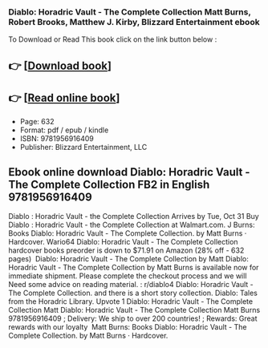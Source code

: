 ### Diablo: Horadric Vault - The Complete Collection Matt Burns, Robert Brooks, Matthew J. Kirby, Blizzard Entertainment ebook

To Download or Read This book click on the link button below :

## 👉  [**[Download book](http://get-pdfs.com/download.php?group=book&from=github.com&id=689843&lnk=1064 "Download book")**]

## 👉  [**[Read online book](http://get-pdfs.com/download.php?group=book&from=github.com&id=689843&lnk=1064 "Read online book")**]


* Page: 632
* Format: pdf / epub / kindle
* ISBN: 9781956916409
* Publisher: Blizzard Entertainment, LLC



## Ebook online download Diablo: Horadric Vault - The Complete Collection FB2 in English 9781956916409



 Diablo : Horadric Vault - the Complete Collection Arrives by Tue, Oct 31 Buy Diablo : Horadric Vault - the Complete Collection at Walmart.com.
 J Burns: Books Diablo: Horadric Vault - The Complete Collection. by Matt Burns · Hardcover.
 Wario64 Diablo: Horadric Vault - The Complete Collection hardcover books preorder is down to $71.91 on Amazon (28% off - 632 pages) 
 Diablo: Horadric Vault - The Complete Collection by Matt Diablo: Horadric Vault - The Complete Collection by Matt Burns is available now for immediate shipment. Please complete the checkout process and we will 
 Need some advice on reading material. : r/diablo4 Diablo: Horadric Vault - The Complete Collection. and there is a short story collection. Diablo: Tales from the Horadric Library. Upvote 1
 Diablo: Horadric Vault - The Complete Collection Matt Diablo: Horadric Vault - The Complete Collection Matt Burns 9781956916409 ; Delivery: We ship to over 200 countries! ; Rewards: Great rewards with our loyalty 
 Matt Burns: Books Diablo: Horadric Vault - The Complete Collection. by Matt Burns · Hardcover.





